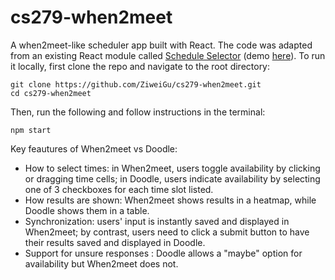 # cs279-when2meet

A when2meet-like scheduler app built with React. The code was adapted from an existing React module called [Schedule Selector](https://github.com/bibekg/react-schedule-selector) (demo [here](http://react-schedule-selector.surge.sh/)). To run it locally, first clone the repo and navigate to the root directory: 
```
git clone https://github.com/ZiweiGu/cs279-when2meet.git
cd cs279-when2meet
```
Then, run the following and follow instructions in the terminal:
```
npm start
```

Key feautures of When2meet vs Doodle:
- How to select times: in When2meet, users toggle availability by clicking or dragging time cells; in Doodle, users indicate availability by selecting one of 3 checkboxes for each time slot listed.
- How results are shown: When2meet shows results in a heatmap, while Doodle shows them in a table.
- Synchronization: users' input is instantly saved and displayed in When2meet; by contrast, users need to click a submit button to have their results saved and displayed in Doodle.
- Support for unsure responses : Doodle allows a "maybe" option for availability but When2meet does not.